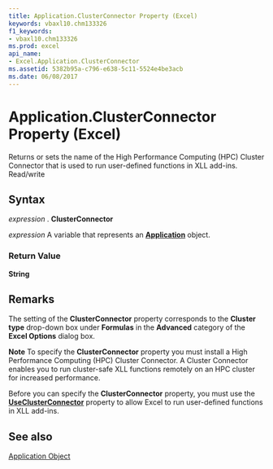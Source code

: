 ```yaml
---
title: Application.ClusterConnector Property (Excel)
keywords: vbaxl10.chm133326
f1_keywords:
- vbaxl10.chm133326
ms.prod: excel
api_name:
- Excel.Application.ClusterConnector
ms.assetid: 5382b95a-c796-e638-5c11-5524e4be3acb
ms.date: 06/08/2017
---
```



# Application.ClusterConnector Property (Excel)

Returns or sets the name of the High Performance Computing (HPC) Cluster Connector that is used to run user-defined functions in XLL add-ins. Read/write


## Syntax

 _expression_ . **ClusterConnector**

 _expression_ A variable that represents an **[Application](Excel.Application(objec).md)** object.


### Return Value

 **String**


## Remarks

The setting of the  **ClusterConnector** property corresponds to the **Cluster type** drop-down box under **Formulas** in the **Advanced** category of the **Excel Options** dialog box.




 **Note**  To specify the  **ClusterConnector** property you must install a High Performance Computing (HPC) Cluster Connector. A Cluster Connector enables you to run cluster-safe XLL functions remotely on an HPC cluster for increased performance.

Before you can specify the  **ClusterConnector** property, you must use the **[UseClusterConnector](Excel.Application.UseClusterConnector.md)** property to allow Excel to run user-defined functions in XLL add-ins.


## See also


[Application Object](Excel.Application(objec).md)

